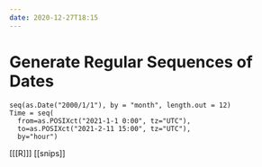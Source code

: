 ```yaml
---
date: 2020-12-27T18:15
---
```


# Generate Regular Sequences of Dates

    seq(as.Date("2000/1/1"), by = "month", length.out = 12)
    Time = seq(
      from=as.POSIXct("2021-1-1 0:00", tz="UTC"),
      to=as.POSIXct("2021-2-11 15:00", tz="UTC"),
      by="hour")
    
[[[R]]]
[[snips]]